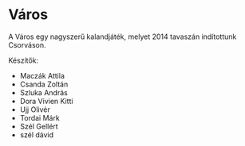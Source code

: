 Város
=====

A Város egy nagyszerű kalandjáték, melyet 2014 tavaszán indítottunk Csorváson.

Készítők:


 - Maczák Attila
 - Csanda Zoltán
 - Szluka András
 - Dora Vivien Kitti
 - Ujj Olivér
 - Tordai Márk
 - Szél Gellért
 - szél dávid
 
